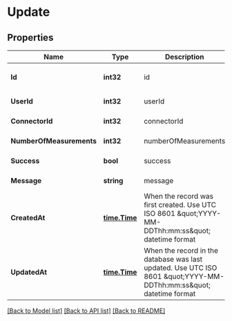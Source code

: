 # Update

## Properties
Name | Type | Description | Notes
------------ | ------------- | ------------- | -------------
**Id** | **int32** | id | [optional] [default to null]
**UserId** | **int32** | userId | [default to null]
**ConnectorId** | **int32** | connectorId | [default to null]
**NumberOfMeasurements** | **int32** | numberOfMeasurements | [default to null]
**Success** | **bool** | success | [default to null]
**Message** | **string** | message | [default to null]
**CreatedAt** | [**time.Time**](time.Time.md) | When the record was first created. Use UTC ISO 8601 \&quot;YYYY-MM-DDThh:mm:ss\&quot;  datetime format | [optional] [default to null]
**UpdatedAt** | [**time.Time**](time.Time.md) | When the record in the database was last updated. Use UTC ISO 8601 \&quot;YYYY-MM-DDThh:mm:ss\&quot;  datetime format | [optional] [default to null]

[[Back to Model list]](../README.md#documentation-for-models) [[Back to API list]](../README.md#documentation-for-api-endpoints) [[Back to README]](../README.md)


